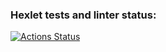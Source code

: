 ### Hexlet tests and linter status:
[![Actions Status](https://github.com/bushnastyaa/js-express-developer-project-6/workflows/hexlet-check/badge.svg)](https://github.com/bushnastyaa/js-express-developer-project-6/actions)